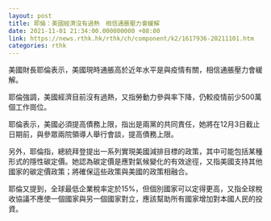 ```yaml
---
layout: post
title: 耶倫：美國經濟沒有過熱　相信通脹壓力會緩解
date: 2021-11-01 21:34:00.000000000 +08:00
link: https://news.rthk.hk/rthk/ch/component/k2/1617936-20211101.htm
categories: rthk
---
```


美國財長耶倫表示，美國現時通脹高於近年水平是與疫情有關，相信通脹壓力會緩解。

耶倫強調，美國經濟目前沒有過熱，又指勞動力參與率下降，仍較疫情前少500萬個工作崗位。

耶倫表示，美國必須提高債務上限，指出是兩黨的共同責任，她將在12月3日截止日期前，與參眾兩院領導人舉行會談，提高債務上限。

另外，耶倫指，總統拜登提出一系列實現美國減排目標的政策，其中可能包括某種形式的隱性碳定價。她認為碳定價是應對氣候變化的有效途徑，又指美國支持其他國家的碳定價政策；將確保這些政策與美國的政策相融合。

耶倫又提到，全球最低企業稅率定於15%，但個別國家可以定得更高，又指全球稅收協議不應使一個國家與另一個國家對立，應該幫助所有國家增加對本國人民的投資。
